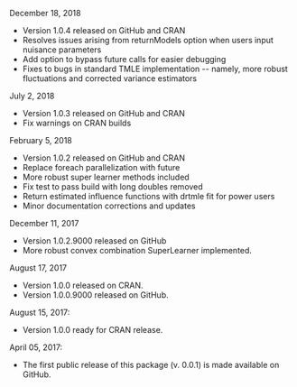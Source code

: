 December 18, 2018
* Version 1.0.4 released on GitHub and CRAN
* Resolves issues arising from returnModels option when users input nuisance parameters
* Add option to bypass future calls for easier debugging
* Fixes to bugs in standard TMLE implementation -- namely, more robust fluctuations and corrected variance estimators

July 2, 2018
* Version 1.0.3 released on GitHub and CRAN
* Fix warnings on CRAN builds

February 5, 2018
* Version 1.0.2 released on GitHub and CRAN
* Replace foreach parallelization with future
* More robust super learner methods included 
* Fix test to pass build with long doubles removed
* Return estimated influence functions with drtmle fit for power users
* Minor documentation corrections and updates

December 11, 2017
* Version 1.0.2.9000 released on GitHub
* More robust convex combination SuperLearner implemented.

August 17, 2017
* Version 1.0.0 released on CRAN.
* Version 1.0.0.9000 released on GitHub.

August 15, 2017:
* Version 1.0.0 ready for CRAN release. 

April 05, 2017:
* The first public release of this package (v. 0.0.1) is made available on GitHub.